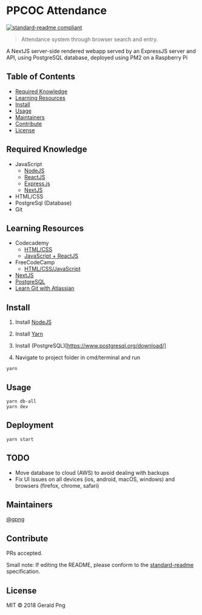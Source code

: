 # PPCOC Attendance

[![standard-readme compliant](https://img.shields.io/badge/standard--readme-OK-green.svg?style=flat-square)](https://github.com/RichardLitt/standard-readme)

> Attendance system through browser search and entry.

A NextJS server-side rendered webapp served by an ExpressJS server and API, using PostgreSQL database, deployed using PM2 on a Raspberry Pi

## Table of Contents

- [Required Knowledge](#required-knowledge)
- [Learning Resources](#learning-resources)
- [Install](#install)
- [Usage](#usage)
- [Maintainers](#maintainers)
- [Contribute](#contribute)
- [License](#license)

## Required Knowledge

- JavaScript
  - [NodeJS](https://nodejs.org/en/)
  - [ReactJS](https://reactjs.org/)
  - [Express.js](https://expressjs.com/)
  - [NextJS](https://nextjs.org/)
- HTML/CSS
- PostgreSql (Database)
- Git

## Learning Resources

- Codecademy
  - [HTML/CSS](https://www.codecademy.com/catalog/language/html-css)
  - [JavaScript + ReactJS](https://www.codecademy.com/catalog/language/javascript)
- FreeCodeCamp
  - [HTML/CSS/JavaScript](https://learn.freecodecamp.org/)
- [NextJS](https://nextjs.org/learn/)
- [PostgreSQL](https://pgexercises.com/)
- [Learn Git with Atlassian](https://www.atlassian.com/git)

## Install

1.  Install [NodeJS](https://nodejs.org/en/)

2.  Install [Yarn](https://yarnpkg.com/lang/en/docs/install/)

3.  Install (PostgreSQL)[https://www.postgresql.org/download/]

4.  Navigate to project folder in cmd/terminal and run

```
yarn
```

## Usage

```
yarn db-all
yarn dev
```

## Deployment

```
yarn start
```

## TODO

- Move database to cloud (AWS) to avoid dealing with backups
- Fix UI issues on all devices (ios, android, macOS, windows) and browsers (firefox, chrome, safari)

## Maintainers

[@gpng](https://github.com/gpng)

## Contribute

PRs accepted.

Small note: If editing the README, please conform to the [standard-readme](https://github.com/RichardLitt/standard-readme) specification.

## License

MIT © 2018 Gerald Png
